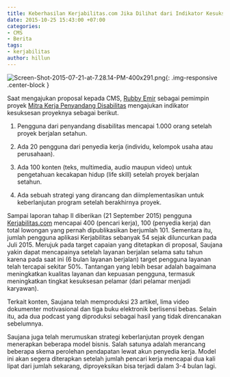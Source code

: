 ```yaml
---
title: Keberhasilan Kerjabilitas.com Jika Dilihat dari Indikator Kesuksesannya
date: 2015-10-25 15:43:00 +07:00
categories:
- CMS
- Berita
tags:
- kerjabilitas
author: hillun
---
```


![Screen-Shot-2015-07-21-at-7.28.14-PM-400x291.png](/uploads/Screen-Shot-2015-07-21-at-7.28.14-PM-400x291.png){: .img-responsive .center-block }

Saat mengajukan proposal kepada CMS, [Rubby Emir](http://ciptamedia.org/team/rubby-emir/) sebagai pemimpin proyek [Mitra Kerja Penyandang Disabilitas](http://wiki.ciptamedia.org/wiki/Mitra_Kerja_Penyandang_Disabilitas) mengajukan indikator kesuksesan proyeknya sebagai berikut.

1. Pengguna dari penyandang disabilitas mencapai 1.000 orang setelah proyek berjalan setahun. 

2. Ada 20 pengguna dari penyedia kerja (individu, kelompok usaha atau perusahaan). 

3. Ada 100 konten (teks, multimedia, audio maupun video) untuk pengetahuan kecakapan hidup (life skill) setelah proyek berjalan setahun. 

4. Ada sebuah strategi yang dirancang dan diimplementasikan untuk keberlanjutan program setelah berakhirnya proyek. 

Sampai laporan tahap II diberikan (21 September 2015) pengguna [Kerjabilitas.com](http://www.kerjabilitas.com/) mencapai 400 (pencari kerja), 100 (penyedia kerja) dan total lowongan yang pernah dipublikasikan berjumlah 101. Sementara itu, jumlah pengguna aplikasi Kerjabilitas sebanyak 54 sejak diluncurkan pada Juli 2015. Merujuk pada target capaian yang ditetapkan di proposal, Saujana yakin dapat mencapainya setelah layanan berjalan selama satu tahun karena pada saat ini (6 bulan layanan berjalan) target pengguna layanan telah tercapai sekitar 50%. Tantangan yang lebih besar adalah bagaimana meningkatkan kualitas layanan dan kepuasan pengguna, termasuk meningkatkan tingkat kesuksesan pelamar (dari pelamar menjadi karyawan).

Terkait konten, Saujana telah memproduksi 23 artikel, lima video dokumenter motivasional dan tiga buku elektronik berlisensi bebas. Selain itu, ada dua podcast yang diproduksi sebagai hasil yang tidak direncanakan sebelumnya.

Saujana juga telah merumuskan strategi keberlanjutan proyek dengan menerapkan beberapa model bisnis. Salah satunya adalah merancang beberapa skema perolehan pendapatan lewat akun penyedia kerja. Model ini akan segera diterapkan setelah jumlah pencari kerja mencapai dua kali lipat dari jumlah sekarang, diproyeksikan bisa terjadi dalam 3-4 bulan lagi.
